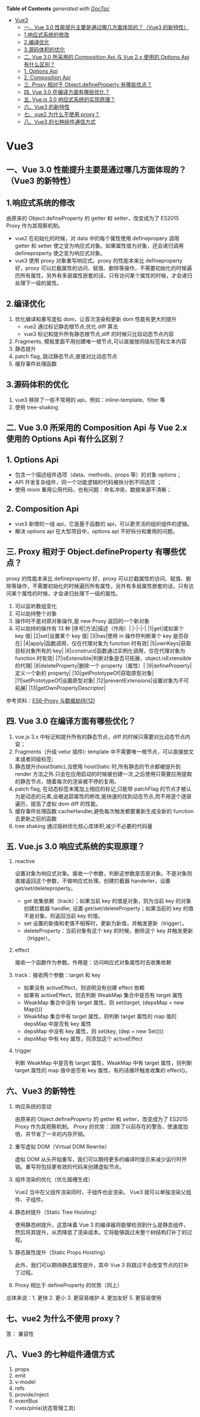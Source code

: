 <!-- START doctoc generated TOC please keep comment here to allow auto update -->
<!-- DON'T EDIT THIS SECTION, INSTEAD RE-RUN doctoc TO UPDATE -->

**Table of Contents** _generated with [DocToc](https://github.com/thlorenz/doctoc)_

- [Vue3](#vue3)
  - [一、Vue 3.0 性能提升主要是通过哪几方面体现的？（Vue3 的新特性）](#一vue-30-性能提升主要是通过哪几方面体现的vue3-的新特性)
  - [1.响应式系统的修改](#1响应式系统的修改)
  - [2.编译优化](#2编译优化)
  - [3.源码体积的优化](#3源码体积的优化)
  - [二. Vue 3.0 所采用的 Composition Api 与 Vue 2.x 使用的 Options Api 有什么区别？](#二-vue-30-所采用的-composition-api-与-vue-2x-使用的-options-api-有什么区别)
  - [1. Options Api](#1-options-api)
  - [2. Composition Api](#2-composition-api)
  - [三. Proxy 相对于 Object.defineProperty 有哪些优点？](#三-proxy-相对于-objectdefineproperty-有哪些优点)
  - [四. Vue 3.0 在编译方面有哪些优化？](#四-vue-30-在编译方面有哪些优化)
  - [五. Vue.js 3.0 响应式系统的实现原理？](#五-vuejs-30-响应式系统的实现原理)
  - [六、Vue3 的新特性](#六vue3-的新特性)
  - [七、vue2 为什么不使用 proxy？](#七vue2-为什么不使用-proxy)
  - [八、Vue3 的七种组件通信方式](#八vue3-的七种组件通信方式)

<!-- END doctoc generated TOC please keep comment here to allow auto update -->

# Vue3

## 一、Vue 3.0 性能提升主要是通过哪几方面体现的？（Vue3 的新特性）

## 1.响应式系统的修改

由原来的 Object.defineProperty 的 getter 和 setter，改变成为了 ES2015 Proxy 作为其观察机制。

- vue2 在初始化的时候，对 data 中的每个属性使用 definepropery 调用 getter 和 setter 使之变为响应式对象。如果属性值为对象，还会递归调用 defineproperty 使之变为响应式对象。
- vue3 使用 proxy 对象重写响应式。proxy 的性能本来比 defineproperty 好，proxy 可以拦截属性的访问、赋值、删除等操作，不需要初始化的时候遍历所有属性，另外有多层属性嵌套的话，只有访问某个属性的时候，才会递归处理下一级的属性。

## 2.编译优化

1. 优化编译和重写虚拟 dom，让首次渲染和更新 dom 性能有更大的提升
   - vue2 通过标记静态根节点,优化 diff 算法
   - vue3 标记和提升所有静态根节点,diff 的时候只比较动态节点内容
2. Fragments, 模板里面不用创建唯一根节点,可以直接放同级标签和文本内容
3. 静态提升
4. patch flag, 跳过静态节点,直接对比动态节点
5. 缓存事件处理函数

## 3.源码体积的优化

1. vue3 移除了一些不常用的 api，例如：inline-template、filter 等
2. 使用 tree-shaking

## 二. Vue 3.0 所采用的 Composition Api 与 Vue 2.x 使用的 Options Api 有什么区别？

## 1. Options Api

- 包含一个描述组件选项（data、methods、props 等）的对象 options；
- API 开发复杂组件，同一个功能逻辑的代码被拆分到不同选项 ；
- 使用 mixin 重用公用代码，也有问题：命名冲突，数据来源不清晰；

## 2. Composition Api

- vue3 新增的一组 api，它是基于函数的 api，可以更灵活的组织组件的逻辑。
- 解决 options api 在大型项目中，options api 不好拆分和重用的问题。

## 三. Proxy 相对于 Object.defineProperty 有哪些优点？

proxy 的性能本来比 defineproperty 好，proxy 可以拦截属性的访问、赋值、删除等操作，不需要初始化的时候遍历所有属性，另外有多层属性嵌套的话，只有访问某个属性的时候，才会递归处理下一级的属性。

1. 可以监听数组变化
2. 可以劫持整个对象
3. 操作时不是对原对象操作,是 new Proxy 返回的一个新对象
4. 可以劫持的操作有 13 种
   |序号|方法|描述（作用）|
   |-|-|-|
   |1|get|或如某个 key 值|
   |2|set|设置某个 key 值|
   |3|has|使用 in 操作符判断某个 key 是否存在|
   |4|apply|函数调用，仅在代理对象为 function 时有效|
   |5|ownKeys|获取目标对象所有的 key|
   |6|construct|函数通过实例化调用，仅在代理对象为 function 时有效|
   |7|isExtensible|判断对象是否可拓展，object.isExtensible 的代理|
   |8|deleteProperty|删除一个 property（属性）|
   |9|defineProperty|定义一个新的 property|
   |10|getPrototypeOf|获取原型对象|
   |11|setPrototypeOf|设置原型对象|
   |12|preventExtensions|设置对象为不可拓展|
   |13|getOwnPropertyDescriptor|

参考资料：[ES6-Proxy 与数据劫持(12)](https://blog.csdn.net/weixin_42312074/article/details/109171003)

## 四. Vue 3.0 在编译方面有哪些优化？

1. vue.js 3.x 中标记和提升所有的静态节点，diff 的时候只需要对比动态节点内容；
2. Fragments（升级 vetur 插件): template 中不需要唯一根节点，可以直接放文本或者同级标签;
3. 静态提升(hoistStatic),当使用 hoistStatic 时,所有静态的节点都被提升到 render 方法之外.只会在应用启动的时候被创建一次,之后使用只需要应用提取的静态节点，随着每次的渲染被不停的复用。
4. patch flag, 在动态标签末尾加上相应的标记,只能带 patchFlag 的节点才被认为是动态的元素,会被追踪属性的修改,能快速的找到动态节点,而不用逐个逐层遍历，提高了虚拟 dom diff 的性能。
5. 缓存事件处理函数 cacheHandler,避免每次触发都要重新生成全新的 function 去更新之前的函数
6. tree shaking 通过摇树优化核心库体积,减少不必要的代码量

## 五. Vue.js 3.0 响应式系统的实现原理？

1. reactive

   设置对象为响应式对象。接收一个参数，判断这参数是否是对象。不是对象则直接返回这个参数，不做响应式处理。创建拦截器 handerler，设置 get/set/deleteproperty。

   - get 收集依赖（track）；如果当前 key 的值是对象，则为当前 key 的对象创建拦截器 handler, 设置 get/set/deleteProperty；如果当前的 key 的值不是对象，则返回当前 key 的值。
   - set 设置的新值和老值不相等时，更新为新值，并触发更新（trigger）。
   - deleteProperty：当前对象有这个 key 的时候，删除这个 key 并触发更新（trigger）。

2. effect

   接收一个函数作为参数。作用是：访问响应式对象属性时去收集依赖

3. track：接收两个参数：target 和 key
   - 如果没有 activeEffect，则说明没有创建 effect 依赖
   - 如果有 activeEffect，则去判断 WeakMap 集合中是否有 target 属性
   - WeakMap 集合中没有 target 属性，则 set(target, (depsMap = new Map()))
   - WeakMap 集合中有 target 属性，则判断 target 属性的 map 值的 depsMap 中是否有 key 属性
   - depsMap 中没有 key 属性，则 set(key, (dep = new Set()))
   - depsMap 中有 key 属性，则添加这个 activeEffect
4. trigger

   判断 WeakMap 中是否有 target 属性，WeakMap 中有 target 属性，则判断 target 属性的 map 值中是否有 key 属性，有的话循环触发收集的 effect()。

## 六、Vue3 的新特性

1. 响应系统的变动

   由原来的 Object.defineProperty 的 getter 和 setter，改变成为了 ES2015 Proxy 作为其观察机制。
   Proxy 的优势：消除了以前存在的警告，使速度加倍，并节省了一半的内存开销。

2. 重写虚拟 DOM（Virtual DOM Rewrite）

   虚拟 DOM 从头开始重写，我们可以期待更多的编译时提示来减少运行时开销。重写将包括更有效的代码来创建虚拟节点。

3. 组件渲染的优化（优化插槽生成）

   Vue2 当中在父组件渲染同时，子组件也会渲染。 Vue3 就可以单独渲染父组件、子组件。

4. 静态树提升（Static Tree Hoisting）

   使用静态树提升，这意味着 Vue 3 的编译器将能够检测到什么是静态组件，然后将其提升，从而降低了渲染成本。它将能够跳过未整个树结构打补丁的过程。

5. 静态属性提升（Static Props Hoisting）

   此外，我们可以期待静态属性提升，其中 Vue 3 将跳过不会改变节点的打补丁过程。

6. Proxy 相比于 defineProperty 的优势（同上）

总体来说：1. 更快 2. 更小 3. 更容易维护 4. 更加友好 5. 更容易使用

## 七、vue2 为什么不使用 proxy？

答： 兼容性

## 八、Vue3 的七种组件通信方式

1. props
2. emit
3. v-model
4. refs
5. provide/inject
6. eventBus
7. vuex/pinia(状态管理工具)
